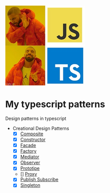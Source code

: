 ![meme](./assets/meme.jpeg)

# My typescript patterns

Design patterns in typescript

* Creational Design Patterns
  - [x] [Composite](./composite.md)
  - [x] [Constructor](./constructor.md)
  - [x] [Facade](./facade.md)
  - [x] [Factory](./factory.md)
  - [x] [Mediator](./mediator.md)
  - [x] [Observer](./observer.md)
  - [x] [Prototipe](./prototipe.md)
  - [] [Proxy](./proxy.md)
  - [x] [Publish Subscribe](./publish-subscribe.md)
  - [x] [Singleton](./singleton.md)
